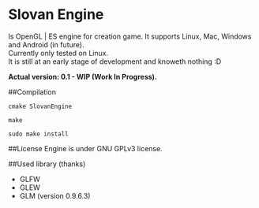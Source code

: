 # Slovan Engine
Is OpenGL | ES engine for creation game. It supports Linux, Mac, Windows and Android (in future).<br>
Currently only tested on Linux.<br>
It is still at an early stage of development and knoweth nothing :D

**Actual version: 0.1 - WIP (Work In Progress).**

##Compilation
```
cmake SlovanEngine

make

sudo make install
```

##License
Engine is under GNU GPLv3 license.

##Used library (thanks)
 - GLFW
 - GLEW 
 - GLM (version 0.9.6.3)
